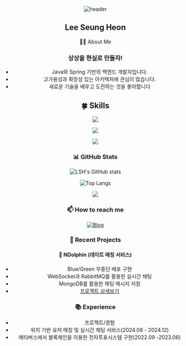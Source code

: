 <div align="center">

![header](https://capsule-render.vercel.app/api?type=waving&color=gradient&height=180&section=header&text=Backend%20Developer&fontSize=50)

## Lee Seung Heon

👨‍💻 About Me
### 상상을 현실로 만들자!
- Java와 Spring 기반의 백엔드 개발자입니다.
- 고가용성과 확장성 있는 아키텍처에 관심이 많습니다.
- 새로운 기술을 배우고 도전하는 것을 좋아합니다

## 🍀 Skills

<p align="center">
  <a href="https://skillicons.dev">
    <img src="https://skillicons.dev/icons?i=java,spring,postgres,docker" />
  </a>
</p>
<p align="center">
  <a href="https://skillicons.dev">
    <img src="https://skillicons.dev/icons?i=aws,nginx,redis,mongodb" />
  </a>
</p>
<p align="center">
  <a href="https://skillicons.dev">
    <img src="https://skillicons.dev/icons?i=rabbitmq,js" />
  </a>
</p>


### 📊 GitHub Stats
![LSH's GitHub stats](https://github-readme-stats.vercel.app/api?username=lsh0927&show_icons=true&theme=radical)

![Top Langs](https://github-readme-stats.vercel.app/api/top-langs/?username=lsh0927&layout=compact&theme=radical)

![](https://activity-graph.herokuapp.com/graph?username=lsh0927&theme=react-dark)


### 📫 How to reach me
[![Blog](https://img.shields.io/badge/Blog-000000?style=flat-square&logo=tistory&logoColor=white&link=https://tobetirdev.tistory.com/)](https://tobetirdev.tistory.com/)

### 🌱 Recent Projects

#### 🐬 NDolphin (데이트 매칭 서비스)
 - Blue/Green 무중단 배포 구현
 - WebSocket과 RabbitMQ를 활용한 실시간 채팅
 -  MongoDB를 활용한 채팅 메시지 저장
 - [프로젝트 상세보기](https://github.com/lsh0927/Ndolphin_back)

### 📚 Experience
- 프로젝트/경험
- 위치 기반 유저 매칭 및 실시간 채팅 서비스(2024.08 - 2024.12)
- 메타버스에서 블록체인을 이용한 전자투표시스템 구현(2022.09 -2023.06)

</div>
